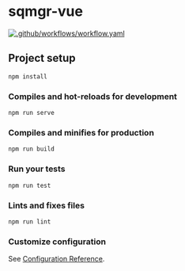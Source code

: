 # sqmgr-vue

[![.github/workflows/workflow.yaml](https://github.com/sqmgr/sqmgr-vue/workflows/.github/workflows/workflow.yaml/badge.svg?branch=master)](https://github.com/sqmgr/sqmgr-vue/actions?query=workflow%3A.github%2Fworkflows%2Fworkflow.yaml)

## Project setup
```
npm install
```

### Compiles and hot-reloads for development
```
npm run serve
```

### Compiles and minifies for production
```
npm run build
```

### Run your tests
```
npm run test
```

### Lints and fixes files
```
npm run lint
```

### Customize configuration
See [Configuration Reference](https://cli.vuejs.org/config/).

